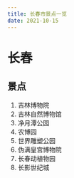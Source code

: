 ```yaml
---
title: 长春市景点一览
date: 2021-10-15
---
```


# 长春
## 景点
1. 吉林博物院
2. 吉林自然博物馆
3. 净月潭公园
4. 农博园
5. 世界雕塑公园
6. 伪满皇宫博物院
7. 长春动植物园
8. 长影世纪城
